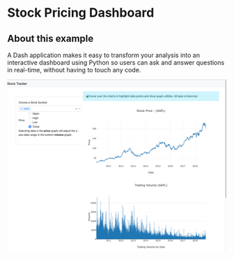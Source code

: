 # Stock Pricing Dashboard

## About this example

A Dash application makes it easy to transform your analysis into an interactive dashboard using Python so users can ask and answer questions in real-time, without having to touch any code.

![example app image](dash-stock-pricing.png)